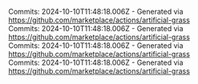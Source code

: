Commits: 2024-10-10T11:48:18.006Z - Generated via https://github.com/marketplace/actions/artificial-grass
<br>
Commits: 2024-10-10T11:48:18.006Z - Generated via https://github.com/marketplace/actions/artificial-grass
<br>
Commits: 2024-10-10T11:48:18.006Z - Generated via https://github.com/marketplace/actions/artificial-grass
<br>
Commits: 2024-10-10T11:48:18.006Z - Generated via https://github.com/marketplace/actions/artificial-grass
<br>
